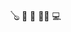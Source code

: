 🪕 🍕 🐂 🚣‍♂️ 💻


<!---
flip-z/flip-z is a ✨ special ✨ repository because its `README.md` (this file) appears on your GitHub profile.
You can click the Preview link to take a look at your changes.
--->
